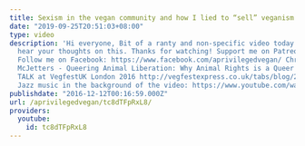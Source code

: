 ```yaml
---
title: Sexism in the vegan community and how I lied to “sell” veganism
date: "2019-09-25T20:51:03+08:00"
type: video
description: 'Hi everyone, Bit of a ranty and non-specific video today. I’d love to
  hear your thoughts on this. Thanks for watching! Support me on Patreon! https://www.patreon.com/aprivilegedvegan
  Follow me on Facebook: https://www.facebook.com/aprivilegedvegan/ Christopher-Sebastian
  McJetters - Queering Animal Liberation: Why Animal Rights is a Queer Issue FULL
  TALK at VegfestUK London 2016 http://vegfestexpress.co.uk/tabs/blog/2016/11/christopher-sebastian-mcjetters---queering-animal-liberation-why-animal-rights-is-a-queer-issue-full-talk-at-vegfestuk-london-2016
  Jazz music in the background of the video: https://www.youtube.com/watch?v=zp39I_5IpG0'
publishdate: "2016-12-12T00:16:59.000Z"
url: /aprivilegedvegan/tc8dTFpRxL8/
providers:
  youtube:
    id: tc8dTFpRxL8
---
```


